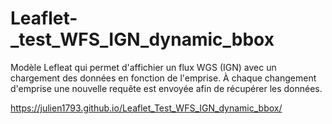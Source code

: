 # Leaflet-_test_WFS_IGN_dynamic_bbox
Modèle Lefleat qui permet d'affichier un flux WGS (IGN) avec un chargement des données en fonction de l'emprise. À chaque changement d'emprise une nouvelle requête est envoyée afin de récupérer les données.

https://julien1793.github.io/Leaflet_Test_WFS_IGN_dynamic_bbox/
